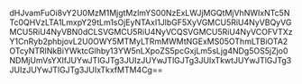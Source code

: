dHJvamFuOi8vY2U0MzM1MjgtMzlmYS00NzExLWJjMGQtMjVhNWIxNTc5NTc0QHVzLTA1LmxpY29tLm1sOjEyNTAxI1JlbGF5XyVGMCU5RiU4NyVBQyVGMCU5RiU4NyVBN0dCLSVGMCU5RiU4NyVCQSVGMCU5RiU4NyVCOFVTXzY1CnRyb2phbjovL2U0OWY5MTMyLTRmMWMtNGExMS05OThmLTBiOTA2OTcyNTRlNkBiYWktcGlhby13YW5nLXpoZS5pcGxjLm5sLjg4NDg5OS5jZjo0NDMjUmVsYXlfJUYwJTlGJTg3JUIzJUYwJTlGJTg3JUIxTkwtJUYwJTlGJTg3JUIzJUYwJTlGJTg3JUIxTkxfMTM4Cg==